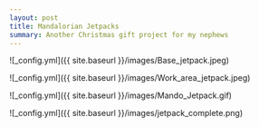 ```yaml
---
layout: post
title: Mandalorian Jetpacks
summary: Another Christmas gift project for my nephews
---
```


![_config.yml]({{ site.baseurl }}/images/Base_jetpack.jpeg)

![_config.yml]({{ site.baseurl }}/images/Work_area_jetpack.jpeg)

![_config.yml]({{ site.baseurl }}/images/Mando_Jetpack.gif)

![_config.yml]({{ site.baseurl }}/images/jetpack_complete.png)

